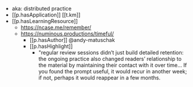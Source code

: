 


- aka: distributed practice
- [[p.hasApplication]] [[t.km]] 
- [[p.hasLearningResource]] 
  - https://ncase.me/remember/
  - https://numinous.productions/timeful/
    - [[p.hasAuthor]] @andy-matuschak
    - [[p.hasHighlight]]
      - "regular review sessions didn’t just build detailed retention: the ongoing practice also changed readers’ relationship to the material by maintaining their contact with it over time... If you found the prompt useful, it would recur in another week; if not, perhaps it would reappear in a few months.